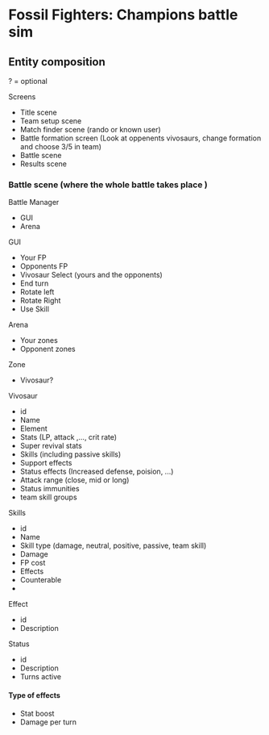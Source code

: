 # Fossil Fighters: Champions battle sim

## Entity composition 
? = optional

Screens
- Title scene
- Team setup scene
- Match finder scene (rando or known user)
- Battle formation screen (Look at oppenents vivosaurs, change formation 
and choose 3/5 in team)
- Battle scene
- Results scene

### Battle scene (where the whole battle takes place )
Battle Manager
- GUI
- Arena

GUI
- Your FP
- Opponents FP
- Vivosaur Select (yours and the opponents)
- End turn
- Rotate left
- Rotate Right
- Use Skill

Arena
- Your zones
- Opponent zones

Zone
- Vivosaur?

Vivosaur
- id
- Name
- Element
- Stats (LP, attack ,..., crit rate)
- Super revival stats
- Skills (including passive skills)
- Support effects
- Status effects (Increased defense, poision, ...)
- Attack range (close, mid or long)
- Status immunities
- team skill groups

Skills
- id
- Name
- Skill type (damage, neutral, positive, passive, team skill)
- Damage
- FP cost
- Effects
- Counterable
- 

Effect
- id
- Description

Status
- id
- Description
- Turns active


#### Type of effects 
- Stat boost
- Damage per turn
